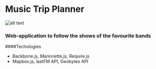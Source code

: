 # Music Trip Planner

![alt text](https://raw.githubusercontent.com/kstyopkin/ontour/master/public/promo.png)

### Web-application to follow the shows of the favourite bands  

####Techologies

* Backbone.js, Marionette.js, Require.js
* Mapbox.js, lastFM API, Geobytes API
